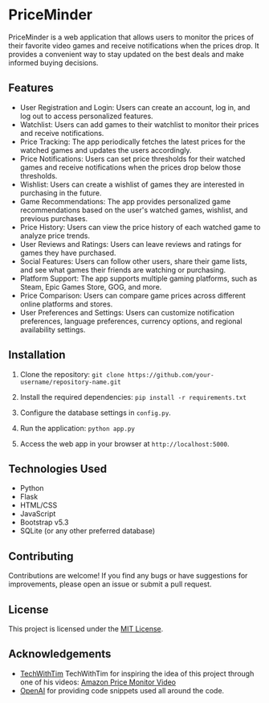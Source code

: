 # PriceMinder

PriceMinder is a web application that allows users to monitor the prices of their favorite video games and receive notifications when the prices drop. It provides a convenient way to stay updated on the best deals and make informed buying decisions.

## Features

- User Registration and Login: Users can create an account, log in, and log out to access personalized features.
- Watchlist: Users can add games to their watchlist to monitor their prices and receive notifications.
- Price Tracking: The app periodically fetches the latest prices for the watched games and updates the users accordingly.
- Price Notifications: Users can set price thresholds for their watched games and receive notifications when the prices drop below those thresholds.
- Wishlist: Users can create a wishlist of games they are interested in purchasing in the future.
- Game Recommendations: The app provides personalized game recommendations based on the user's watched games, wishlist, and previous purchases.
- Price History: Users can view the price history of each watched game to analyze price trends.
- User Reviews and Ratings: Users can leave reviews and ratings for games they have purchased.
- Social Features: Users can follow other users, share their game lists, and see what games their friends are watching or purchasing.
- Platform Support: The app supports multiple gaming platforms, such as Steam, Epic Games Store, GOG, and more.
- Price Comparison: Users can compare game prices across different online platforms and stores.
- User Preferences and Settings: Users can customize notification preferences, language preferences, currency options, and regional availability settings.

## Installation

1. Clone the repository:
   `git clone https://github.com/your-username/repository-name.git`
2. Install the required dependencies:
   `pip install -r requirements.txt`
3. Configure the database settings in `config.py`.

4. Run the application:
   `python app.py`
5. Access the web app in your browser at `http://localhost:5000`.

## Technologies Used

- Python
- Flask
- HTML/CSS
- JavaScript
- Bootstrap v5.3
- SQLite (or any other preferred database)

## Contributing

Contributions are welcome! If you find any bugs or have suggestions for improvements, please open an issue or submit a pull request.

## License

This project is licensed under the [MIT License](LICENSE).

## Acknowledgements

- [TechWithTim](https://github.com/techwithtim) TechWithTim for inspiring the idea of this project through one of his videos: [Amazon Price Monitor Video](https://www.youtube.com/watch?v=DJnH0jR8y5Q)
- [OpenAI](https://openai.com/) for providing code snippets used all around the code.
